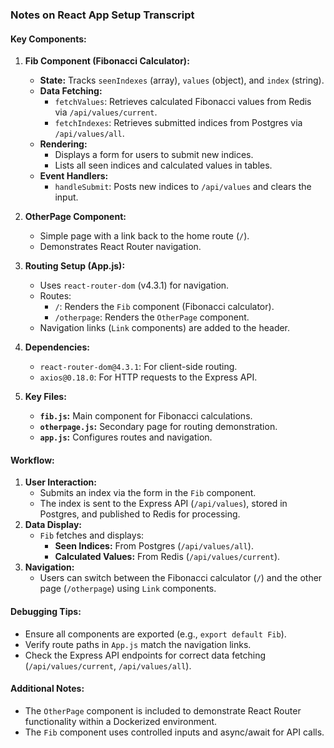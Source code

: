### Notes on React App Setup Transcript

#### **Key Components:**
1. **Fib Component (Fibonacci Calculator):**
   - **State:** Tracks `seenIndexes` (array), `values` (object), and `index` (string).
   - **Data Fetching:**
     - `fetchValues`: Retrieves calculated Fibonacci values from Redis via `/api/values/current`.
     - `fetchIndexes`: Retrieves submitted indices from Postgres via `/api/values/all`.
   - **Rendering:**
     - Displays a form for users to submit new indices.
     - Lists all seen indices and calculated values in tables.
   - **Event Handlers:**
     - `handleSubmit`: Posts new indices to `/api/values` and clears the input.

2. **OtherPage Component:**
   - Simple page with a link back to the home route (`/`).
   - Demonstrates React Router navigation.

3. **Routing Setup (App.js):**
   - Uses `react-router-dom` (v4.3.1) for navigation.
   - Routes:
     - `/`: Renders the `Fib` component (Fibonacci calculator).
     - `/otherpage`: Renders the `OtherPage` component.
   - Navigation links (`Link` components) are added to the header.

4. **Dependencies:**
   - `react-router-dom@4.3.1`: For client-side routing.
   - `axios@0.18.0`: For HTTP requests to the Express API.

5. **Key Files:**
   - **`fib.js`:** Main component for Fibonacci calculations.
   - **`otherpage.js`:** Secondary page for routing demonstration.
   - **`app.js`:** Configures routes and navigation.

#### **Workflow:**
1. **User Interaction:**
   - Submits an index via the form in the `Fib` component.
   - The index is sent to the Express API (`/api/values`), stored in Postgres, and published to Redis for processing.
2. **Data Display:**
   - `Fib` fetches and displays:
     - **Seen Indices:** From Postgres (`/api/values/all`).
     - **Calculated Values:** From Redis (`/api/values/current`).
3. **Navigation:**
   - Users can switch between the Fibonacci calculator (`/`) and the other page (`/otherpage`) using `Link` components.

#### **Debugging Tips:**
- Ensure all components are exported (e.g., `export default Fib`).
- Verify route paths in `App.js` match the navigation links.
- Check the Express API endpoints for correct data fetching (`/api/values/current`, `/api/values/all`).

#### **Additional Notes:**
- The `OtherPage` component is included to demonstrate React Router functionality within a Dockerized environment.
- The `Fib` component uses controlled inputs and async/await for API calls.